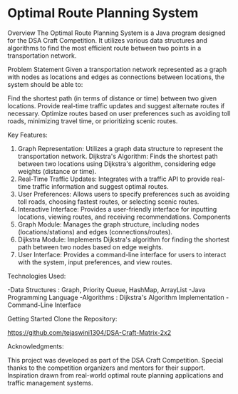# Optimal Route Planning System

Overview
The Optimal Route Planning System is a Java program designed for the DSA Craft Competition. It utilizes various data structures and algorithms to find the most efficient route between two points in a transportation network.

Problem Statement
Given a transportation network represented as a graph with nodes as locations and edges as connections between locations, the system should be able to:

Find the shortest path (in terms of distance or time) between two given locations.
Provide real-time traffic updates and suggest alternate routes if necessary.
Optimize routes based on user preferences such as avoiding toll roads, minimizing travel time, or prioritizing scenic routes.

Key Features:

1. Graph Representation: Utilizes a graph data structure to represent the transportation network.
Dijkstra's Algorithm: Finds the shortest path between two locations using Dijkstra's algorithm, considering edge weights (distance or time).
2. Real-Time Traffic Updates: Integrates with a traffic API to provide real-time traffic information and suggest optimal routes.
3. User Preferences: Allows users to specify preferences such as avoiding toll roads, choosing fastest routes, or selecting scenic routes.
4. Interactive Interface: Provides a user-friendly interface for inputting locations, viewing routes, and receiving recommendations.
Components
5. Graph Module: Manages the graph structure, including nodes (locations/stations) and edges (connections/routes).
6. Dijkstra Module: Implements Dijkstra's algorithm for finding the shortest path between two nodes based on edge weights.
7. User Interface: Provides a command-line interface for users to interact with the system, input preferences, and view routes.

Technologies Used:

-Data Structures : Graph, Priority Queue, HashMap, ArrayList
-Java Programming Language
-Algorithms : Dijkstra's Algorithm Implementation
-Command-Line Interface

Getting Started
Clone the Repository:

https://github.com/tejaswini1304/DSA-Craft-Matrix-2x2


Acknowledgments:

This project was developed as part of the DSA Craft Competition.
Special thanks to the competition organizers and mentors for their support.
Inspiration drawn from real-world optimal route planning applications and traffic management systems.

